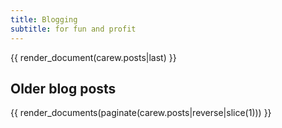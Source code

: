 ```yaml
---
title: Blogging
subtitle: for fun and profit
---
```


{{ render_document(carew.posts|last) }}

## Older blog posts

{{ render_documents(paginate(carew.posts|reverse|slice(1))) }}